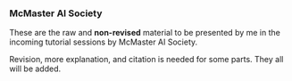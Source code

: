 ### McMaster AI Society

These are the raw and **non-revised** material to be presented
by me in the incoming tutorial sessions by McMaster AI Society.

Revision, more explanation, and citation is needed for some parts.
They all will be added.